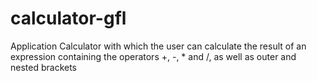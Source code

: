 ﻿# calculator-gfl
Application Calculator with which the user can calculate the result of an expression containing the operators +, -, * and /, as well as outer and nested brackets
